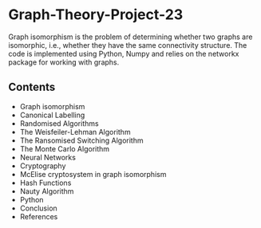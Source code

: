 # Graph-Theory-Project-23


Graph isomorphism is the problem of determining whether two graphs are isomorphic, i.e., whether they have the same connectivity structure.
The code is implemented using Python, Numpy and relies on the networkx package for working with graphs.

## Contents
* Graph isomorphism
* Canonical Labelling
* Randomised Algorithms
* The Weisfeiler-Lehman Algorithm
* The Ransomised Switching Algorithm
* The Monte Carlo Algorithm 
* Neural Networks
* Cryptography
* McElise cryptosystem in graph isomorphism
* Hash Functions
* Nauty Algorithm 
* Python
* Conclusion 
* References
